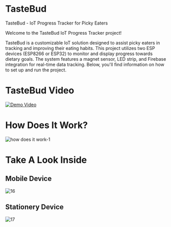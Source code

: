 # TasteBud

TasteBud - IoT Progress Tracker for Picky Eaters

Welcome to the TasteBud IoT Progress Tracker project!

TasteBud is a customizable IoT solution designed to assist picky eaters in tracking and improving their eating habits. This project utilizes two ESP devices (ESP8266 or ESP32) to monitor and display progress towards dietary goals. The system features a magnet sensor, LED strip, and Firebase integration for real-time data tracking. Below, you'll find information on how to set up and run the project.

# TasteBud Video

[![Demo Video](http://img.youtube.com/vi/B_ZtrMk7EWI/0.jpg)](http://www.youtube.com/watch?v=B_ZtrMk7EWI)

# How Does It Work?

![how does it work-1](https://github.com/IdoBosmi/TasteBud/assets/80417979/553e0046-3577-490c-a2cb-ca6e42a8be24)

# Take A Look Inside

## Mobile Device

![16](https://github.com/IdoBosmi/TasteBud/assets/80417979/7bd8f19c-fdc7-4bc6-aabd-ec66299bda53)

## Stationery Device

![17](https://github.com/IdoBosmi/TasteBud/assets/80417979/30707762-7990-4951-af6d-bf3eb26946dd)



